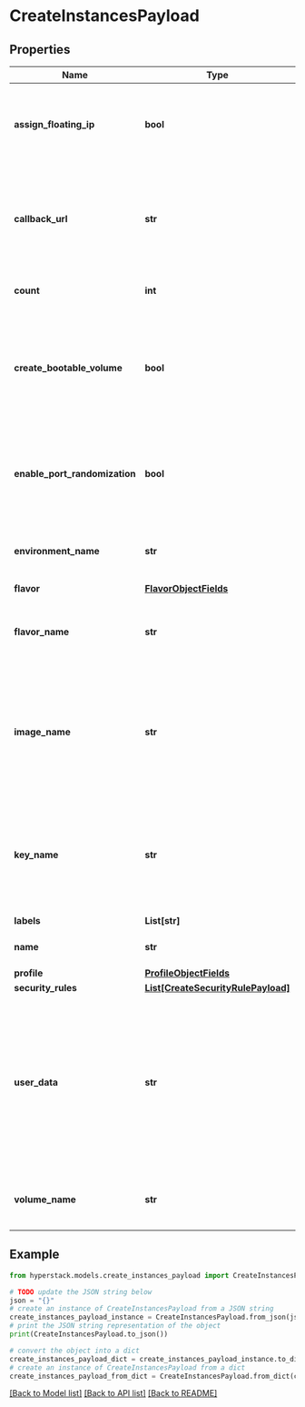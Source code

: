 # CreateInstancesPayload


## Properties

Name | Type | Description | Notes
------------ | ------------- | ------------- | -------------
**assign_floating_ip** | **bool** | When this field is set to &#x60;true&#x60;, it attaches a [public IP address](https://docs.hyperstack.cloud/docs/api-reference/core-resources/virtual-machines/floating-ip/) to the virtual machine, enabling internet accessibility. | [optional] 
**callback_url** | **str** | An optional URL where actions performed on the virtual machine will be sent. For additional information on event callbacks, [**click here**](https://docs.hyperstack.cloud/docs/api-reference/core-resources/virtual-machines/callbacks-vms/). | [optional] 
**count** | **int** | The number of virtual machines to be created. | 
**create_bootable_volume** | **bool** | Indicates whether to create a bootable volume for the virtual machine. When set to &#x60;true&#x60;, a bootable volume will be created; the default value is &#x60;false&#x60;. | [optional] 
**enable_port_randomization** | **bool** | Indicates whether to enable port randomization.This setting is only effective if &#39;assign_floating_ip&#39; is true. Defaults to true. | [optional] [default to True]
**environment_name** | **str** | The name of the [environment](https://docs.hyperstack.cloud/docs/api-reference/core-resources/environments/) in which the virtual machine is to be created. | 
**flavor** | [**FlavorObjectFields**](FlavorObjectFields.md) |  | [optional] 
**flavor_name** | **str** | The name of the GPU hardware configuration ([flavor](https://docs.hyperstack.cloud/docs/hardware/flavors)) for the virtual machines being created. | 
**image_name** | **str** | The [operating system (OS) image](https://docs.hyperstack.cloud/docs/virtual-machines/images) name designated for installation on the virtual machine.It also accepts custom, private images, created from [existing snapshots](https://docs.hyperstack.cloud/docs/virtual-machines/custom-images). | [optional] 
**key_name** | **str** | The name of the existing SSH key pair to be used for secure access to the virtual machine. For additional information on SSH key pairs, [**click here**](https://docs.hyperstack.cloud/docs/api-reference/core-resources/keypairs/). | 
**labels** | **List[str]** |  | [optional] 
**name** | **str** | The name of the virtual machine being created. | 
**profile** | [**ProfileObjectFields**](ProfileObjectFields.md) |  | [optional] 
**security_rules** | [**List[CreateSecurityRulePayload]**](CreateSecurityRulePayload.md) |  | [optional] 
**user_data** | **str** | Optional initialization configuration commands to manage the configuration of a virtual machine at launch using cloud-init scripts. For more information about custom VM configuration using cloud-init, [**click here**](https://docs.hyperstack.cloud/docs/virtual-machines/initialization-configuration). | [optional] 
**volume_name** | **str** | The names of the volume(s) to be attached to the virtual machine being created. | [optional] 

## Example

```python
from hyperstack.models.create_instances_payload import CreateInstancesPayload

# TODO update the JSON string below
json = "{}"
# create an instance of CreateInstancesPayload from a JSON string
create_instances_payload_instance = CreateInstancesPayload.from_json(json)
# print the JSON string representation of the object
print(CreateInstancesPayload.to_json())

# convert the object into a dict
create_instances_payload_dict = create_instances_payload_instance.to_dict()
# create an instance of CreateInstancesPayload from a dict
create_instances_payload_from_dict = CreateInstancesPayload.from_dict(create_instances_payload_dict)
```
[[Back to Model list]](../README.md#documentation-for-models) [[Back to API list]](../README.md#documentation-for-api-endpoints) [[Back to README]](../README.md)


